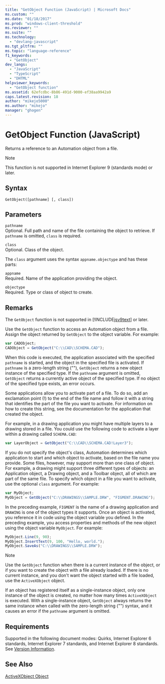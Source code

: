 ```yaml
---
title: "GetObject Function (JavaScript) | Microsoft Docs"
ms.custom: ""
ms.date: "01/18/2017"
ms.prod: "windows-client-threshold"
ms.reviewer: ""
ms.suite: ""
ms.technology: 
  - "devlang-javascript"
ms.tgt_pltfrm: ""
ms.topic: "language-reference"
f1_keywords: 
  - "GetObject"
dev_langs: 
  - "JavaScript"
  - "TypeScript"
  - "DHTML"
helpviewer_keywords: 
  - "GetObject function"
ms.assetid: 62efcdbc-8b86-491d-9000-ef38aa9942a9
caps.latest.revision: 18
author: "mikejo5000"
ms.author: "mikejo"
manager: "ghogen"
---
```

# GetObject Function (JavaScript)
Returns a reference to an Automation object from a file.  
  
> [!NOTE]
>  This function is not supported in Internet Explorer 9 (standards mode) or later.  
  
## Syntax  
  
```  
GetObject([pathname] [, class])  
```  
  
## Parameters  
 `pathname`  
 Optional. Full path and name of the file containing the object to retrieve. If `pathname` is omitted, `class` is required.  
  
 `class`  
 Optional. Class of the object.  
  
 The `class` argument uses the syntax `appname.objectype` and has these parts:  
  
 `appname`  
 Required. Name of the application providing the object.  
  
 `objectype`  
 Required. Type or class of object to create.  
  
## Remarks  
 The `GetObject` function is not supported in [!INCLUDE[jsv9text](../../javascript/includes/jsv9text-md.md)] or later.  
  
 Use the `GetObject` function to access an Automation object from a file. Assign the object returned by `GetObject` to the object variable. For example:  
  
```JavaScript  
var CADObject;  
CADObject = GetObject("C:\\CAD\\SCHEMA.CAD");  
```  
  
 When this code is executed, the application associated with the specified `pathname` is started, and the object in the specified file is activated. If `pathname` is a zero-length string (""), `GetObject` returns a new object instance of the specified type. If the `pathname` argument is omitted, `GetObject` returns a currently active object of the specified type. If no object of the specified type exists, an error occurs.  
  
 Some applications allow you to activate part of a file. To do so, add an exclamation point (!) to the end of the file name and follow it with a string that identifies the part of the file you want to activate. For information on how to create this string, see the documentation for the application that created the object.  
  
 For example, in a drawing application you might have multiple layers to a drawing stored in a file. You could use the following code to activate a layer within a drawing called `SCHEMA.CAD`:  
  
```JavaScript  
var LayerObject = GetObject("C:\\CAD\\SCHEMA.CAD!Layer3");  
```  
  
 If you do not specify the object's class, Automation determines which application to start and which object to activate, based on the file name you provide. Some files, however, may support more than one class of object. For example, a drawing might support three different types of objects: an Application object, a Drawing object, and a Toolbar object, all of which are part of the same file. To specify which object in a file you want to activate, use the optional `class` argument. For example:  
  
```JavaScript  
var MyObject;  
MyObject = GetObject("C:\\DRAWINGS\\SAMPLE.DRW", "FIGMENT.DRAWING");  
```  
  
 In the preceding example, `FIGMENT` is the name of a drawing application and `DRAWING` is one of the object types it supports. Once an object is activated, you reference it in code using the object variable you defined. In the preceding example, you access properties and methods of the new object using the object variable `MyObject`. For example:  
  
```JavaScript  
MyObject.Line(9, 90);  
MyObject.InsertText(9, 100, "Hello, world.");  
MyObject.SaveAs("C:\\DRAWINGS\\SAMPLE.DRW");  
```  
  
> [!NOTE]
>  Use the `GetObject` function when there is a current instance of the object, or if you want to create the object with a file already loaded. If there is no current instance, and you don't want the object started with a file loaded, use the `ActiveXObject` object.  
  
 If an object has registered itself as a single-instance object, only one instance of the object is created, no matter how many times `ActiveXObject` is executed. With a single-instance object, `GetObject` always returns the same instance when called with the zero-length string ("") syntax, and it causes an error if the `pathname` argument is omitted.  
  
## Requirements  
 Supported in the following document modes: Quirks, Internet Explorer 6 standards, Internet Explorer 7 standards, and Internet Explorer 8 standards. See [Version Information](../../javascript/reference/javascript-version-information.md).  
  
## See Also  
 [ActiveXObject Object](../../javascript/reference/activexobject-object-javascript.md)